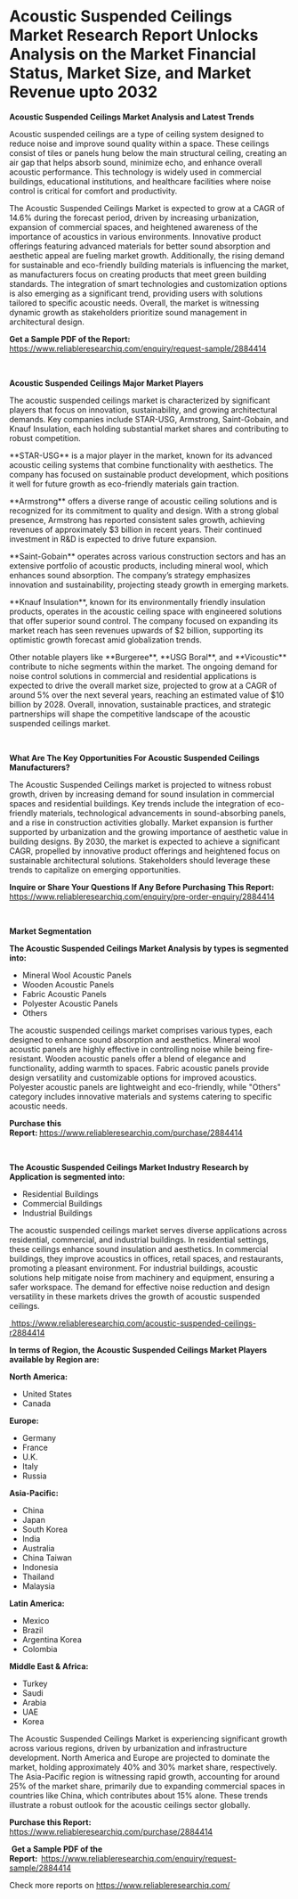 <p><h1>Acoustic Suspended Ceilings Market Research Report Unlocks Analysis on the Market Financial Status, Market Size, and Market Revenue upto 2032</h1></p><p><strong>Acoustic Suspended Ceilings Market Analysis and Latest Trends</strong></p>
<p><p>Acoustic suspended ceilings are a type of ceiling system designed to reduce noise and improve sound quality within a space. These ceilings consist of tiles or panels hung below the main structural ceiling, creating an air gap that helps absorb sound, minimize echo, and enhance overall acoustic performance. This technology is widely used in commercial buildings, educational institutions, and healthcare facilities where noise control is critical for comfort and productivity.</p><p>The Acoustic Suspended Ceilings Market is expected to grow at a CAGR of 14.6% during the forecast period, driven by increasing urbanization, expansion of commercial spaces, and heightened awareness of the importance of acoustics in various environments. Innovative product offerings featuring advanced materials for better sound absorption and aesthetic appeal are fueling market growth. Additionally, the rising demand for sustainable and eco-friendly building materials is influencing the market, as manufacturers focus on creating products that meet green building standards. The integration of smart technologies and customization options is also emerging as a significant trend, providing users with solutions tailored to specific acoustic needs. Overall, the market is witnessing dynamic growth as stakeholders prioritize sound management in architectural design.</p></p>
<p><strong>Get a Sample PDF of the Report:&nbsp;</strong> <a href="https://www.reliableresearchiq.com/enquiry/request-sample/2884414?utm_campaign=2285&utm_medium=2&utm_source=Github&utm_content=ia&utm_term=13032025&utm_id=acoustic-suspended-ceilings">https://www.reliableresearchiq.com/enquiry/request-sample/2884414</a></p>
<p>&nbsp;</p>
<p><strong>Acoustic Suspended Ceilings Major Market Players</strong></p>
<p><p>The acoustic suspended ceilings market is characterized by significant players that focus on innovation, sustainability, and growing architectural demands. Key companies include STAR-USG, Armstrong, Saint-Gobain, and Knauf Insulation, each holding substantial market shares and contributing to robust competition.</p><p>**STAR-USG** is a major player in the market, known for its advanced acoustic ceiling systems that combine functionality with aesthetics. The company has focused on sustainable product development, which positions it well for future growth as eco-friendly materials gain traction. </p><p>**Armstrong** offers a diverse range of acoustic ceiling solutions and is recognized for its commitment to quality and design. With a strong global presence, Armstrong has reported consistent sales growth, achieving revenues of approximately $3 billion in recent years. Their continued investment in R&D is expected to drive future expansion.</p><p>**Saint-Gobain** operates across various construction sectors and has an extensive portfolio of acoustic products, including mineral wool, which enhances sound absorption. The company’s strategy emphasizes innovation and sustainability, projecting steady growth in emerging markets.</p><p>**Knauf Insulation**, known for its environmentally friendly insulation products, operates in the acoustic ceiling space with engineered solutions that offer superior sound control. The company focused on expanding its market reach has seen revenues upwards of $2 billion, supporting its optimistic growth forecast amid globalization trends.</p><p>Other notable players like **Burgeree**, **USG Boral**, and **Vicoustic** contribute to niche segments within the market. The ongoing demand for noise control solutions in commercial and residential applications is expected to drive the overall market size, projected to grow at a CAGR of around 5% over the next several years, reaching an estimated value of $10 billion by 2028. Overall, innovation, sustainable practices, and strategic partnerships will shape the competitive landscape of the acoustic suspended ceilings market.</p></p>
<p>&nbsp;</p>
<p><strong>What Are The Key Opportunities For Acoustic Suspended Ceilings Manufacturers?</strong></p>
<p><p>The Acoustic Suspended Ceilings market is projected to witness robust growth, driven by increasing demand for sound insulation in commercial spaces and residential buildings. Key trends include the integration of eco-friendly materials, technological advancements in sound-absorbing panels, and a rise in construction activities globally. Market expansion is further supported by urbanization and the growing importance of aesthetic value in building designs. By 2030, the market is expected to achieve a significant CAGR, propelled by innovative product offerings and heightened focus on sustainable architectural solutions. Stakeholders should leverage these trends to capitalize on emerging opportunities.</p></p>
<p><strong>Inquire or Share Your Questions If Any Before Purchasing This Report:</strong> <a href="https://www.reliableresearchiq.com/enquiry/pre-order-enquiry/2884414?utm_campaign=2285&utm_medium=2&utm_source=Github&utm_content=ia&utm_term=13032025&utm_id=acoustic-suspended-ceilings">https://www.reliableresearchiq.com/enquiry/pre-order-enquiry/2884414</a></p>
<p>&nbsp;</p>
<p><strong>Market Segmentation</strong></p>
<p><strong>The Acoustic Suspended Ceilings Market Analysis by types is segmented into:</strong></p>
<p><ul><li>Mineral Wool Acoustic Panels</li><li>Wooden Acoustic Panels</li><li>Fabric Acoustic Panels</li><li>Polyester Acoustic Panels</li><li>Others</li></ul></p>
<p><p>The acoustic suspended ceilings market comprises various types, each designed to enhance sound absorption and aesthetics. Mineral wool acoustic panels are highly effective in controlling noise while being fire-resistant. Wooden acoustic panels offer a blend of elegance and functionality, adding warmth to spaces. Fabric acoustic panels provide design versatility and customizable options for improved acoustics. Polyester acoustic panels are lightweight and eco-friendly, while "Others" category includes innovative materials and systems catering to specific acoustic needs.</p></p>
<p><strong>Purchase this Report:&nbsp;</strong><a href="https://www.reliableresearchiq.com/purchase/2884414?utm_campaign=2285&utm_medium=2&utm_source=Github&utm_content=ia&utm_term=13032025&utm_id=acoustic-suspended-ceilings">https://www.reliableresearchiq.com/purchase/2884414</a></p>
<p>&nbsp;</p>
<p><strong>The Acoustic Suspended Ceilings Market Industry Research by Application is segmented into:</strong></p>
<p><ul><li>Residential Buildings</li><li>Commercial Buildings</li><li>Industrial Buildings</li></ul></p>
<p><p>The acoustic suspended ceilings market serves diverse applications across residential, commercial, and industrial buildings. In residential settings, these ceilings enhance sound insulation and aesthetics. In commercial buildings, they improve acoustics in offices, retail spaces, and restaurants, promoting a pleasant environment. For industrial buildings, acoustic solutions help mitigate noise from machinery and equipment, ensuring a safer workspace. The demand for effective noise reduction and design versatility in these markets drives the growth of acoustic suspended ceilings.</p></p>
<p><a href="https://www.reliableresearchiq.com/acoustic-suspended-ceilings-r2884414?utm_campaign=2285&utm_medium=2&utm_source=Github&utm_content=ia&utm_term=13032025&utm_id=acoustic-suspended-ceilings">&nbsp;https://www.reliableresearchiq.com/acoustic-suspended-ceilings-r2884414</a></p>
<p><strong>In terms of Region, the Acoustic Suspended Ceilings Market Players available by Region are:</strong></p>
<p>
    <p> <strong> North America: </strong>
        <ul>
            <li>United States</li>
            <li>Canada</li>
        </ul>
        </p> 
    <p> <strong> Europe: </strong>
        <ul>
            <li>Germany</li>
            <li>France</li>
            <li>U.K.</li>
            <li>Italy</li>
            <li>Russia</li>
        </ul>
        </p> 
    <p> <strong> Asia-Pacific: </strong>
        <ul>
            <li>China</li>
            <li>Japan</li>
            <li>South Korea</li>
            <li>India</li>
            <li>Australia</li>
            <li>China Taiwan</li>
            <li>Indonesia</li>
            <li>Thailand</li>
            <li>Malaysia</li>
        </ul>
        </p> 
    <p> <strong> Latin America: </strong>
        <ul>
            <li>Mexico</li>
            <li>Brazil</li>
            <li>Argentina Korea</li>
            <li>Colombia</li>
        </ul>
        </p> 
    <p> <strong> Middle East & Africa: </strong>
        <ul>
            <li>Turkey</li>
            <li>Saudi</li>
            <li>Arabia</li>
            <li>UAE</li>
            <li>Korea</li>
        </ul>
    </p>
    </p>
<p><p>The Acoustic Suspended Ceilings Market is experiencing significant growth across various regions, driven by urbanization and infrastructure development. North America and Europe are projected to dominate the market, holding approximately 40% and 30% market share, respectively. The Asia-Pacific region is witnessing rapid growth, accounting for around 25% of the market share, primarily due to expanding commercial spaces in countries like China, which contributes about 15% alone. These trends illustrate a robust outlook for the acoustic ceilings sector globally.</p></p>
<p><strong>Purchase this Report: </strong><a href="https://www.reliableresearchiq.com/purchase/2884414?utm_campaign=2285&utm_medium=2&utm_source=Github&utm_content=ia&utm_term=13032025&utm_id=acoustic-suspended-ceilings">https://www.reliableresearchiq.com/purchase/2884414</a></p>
<p>&nbsp;<strong>Get a Sample PDF of the Report:&nbsp;&nbsp;</strong><a href="https://www.reliableresearchiq.com/enquiry/request-sample/2884414?utm_campaign=2285&utm_medium=2&utm_source=Github&utm_content=ia&utm_term=13032025&utm_id=acoustic-suspended-ceilings">https://www.reliableresearchiq.com/enquiry/request-sample/2884414</a></p>
<p><strong></strong></p>
<p>Check more reports on <a href="https://www.reliableresearchiq.com/?utm_campaign=2285&utm_medium=2&utm_source=Github&utm_content=ia&utm_term=13032025&utm_id=acoustic-suspended-ceilings">https://www.reliableresearchiq.com/</a></p>